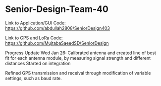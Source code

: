 # Senior-Design-Team-40

Link to Application/GUI Code: https://github.com/abdullah2808/SeniorDesign403

Link to GPS and LoRa Code:    https://github.com/MujtabaSaeedSD/SeniorDesign

Progress Update Wed Jan 26:
  Calibrated antenna and created line of best fit for each antenna module, by measuring signal strength and different distances
  Started on integration
  
  Refined GPS transmission and receival through modification of variable settings, such as baud rate.
 
